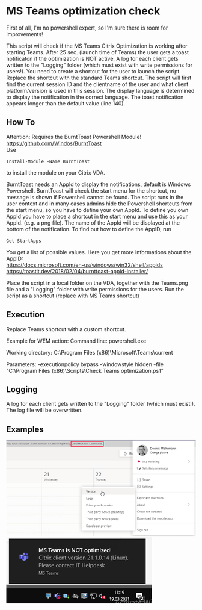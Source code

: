 # MS Teams optimization check
First of all, I'm no powershell expert, so I'm sure there is room for improvements!

This script will check if the MS Teams Citrix Optimization is working after starting Teams.  After 25 sec. (launch time of Teams) the user gets a toast notificaton if the optimization is NOT active. A log for each client gets written to the "Logging" folder (which must exist with write permissions for users!). You need to create a shortcut for the user to launch the script. Replace the shortcut with the standard Teams shortcut.
The script will first find the current session ID and the clientname of the user and what client platform/version is used in this session. The display language is determined to display the notification in the correct language. The toast notification appears longer than the default value (line 140). 

## How To
Attention: Requires the BurntToast Powershell Module! https://github.com/Windos/BurntToast  
Use
```
Install-Module -Name BurntToast
```
to install the module on your Citrix VDA.  

BurntToast needs an AppId to display the notifications, default is Windows Powershell. BurntToast will check the start menu for the shortcut, no message is shown if Powershell cannot be found.
The script runs in the user context and in many cases admins hide the Powershell shortcuts from the start menu, so you have to define your own AppId.
To define you own AppId you have to place a shortcut in the start menu and use this as your AppId. (e.g. a png file). The name of the AppId will be displayed at the bottom of the notification.
To find out how to define the AppID, run
```
Get-StartApps
```
You get a list of possible values. Here you get more informations about the AppID:  
https://docs.microsoft.com/en-us/windows/win32/shell/appids  
https://toastit.dev/2018/02/04/burnttoast-appid-installer/  

Place the script in a local folder on the VDA, together with the Teams.png file and a "Logging" folder with write permissions for the users. Run the script as a shortcut (replace with MS Teams shortcut)  

## Execution
Replace Teams shortcut with a custom shortcut.

Example for WEM action:
Command line:
powershell.exe

Working directory:
C:\Program Files (x86)\Microsoft\Teams\current

Parameters:
-executionpolicy bypass -windowstyle hidden -file "C:\Program Files (x86)\Scripts\Check Teams optimization.ps1"

## Logging
A log for each client gets written to the "Logging" folder (which must exist!). The log file will be overwritten.

## Examples
![Teams](https://github.com/Mohrpheus78/Citrix/blob/main/Teams%20Optimization%20check/Images/Teams%201.png)
![Notification](https://github.com/Mohrpheus78/Citrix/blob/main/Teams%20Optimization%20check/Images/Teams%202.png)


